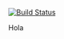 [![Build Status](https://clinker.47deg.com/desktop/plugin/public/status/appsly-android-rest.png)](https://clinker.47deg.com/jenkins/view/Appsly/job/appsly-android-rest/)

Hola
